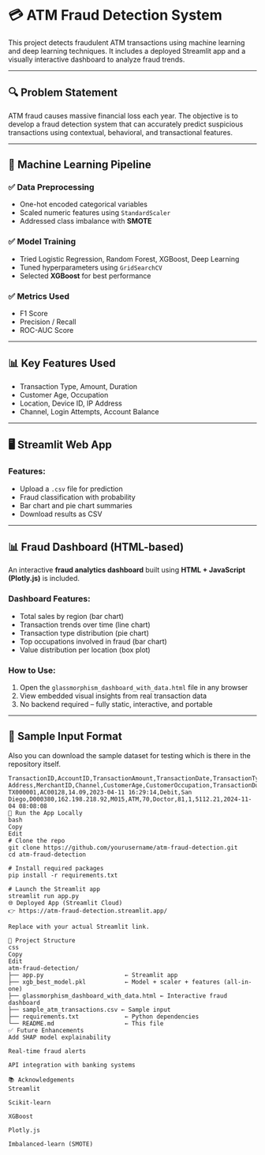 # 💳 ATM Fraud Detection System

This project detects fraudulent ATM transactions using machine learning and deep learning techniques. It includes a deployed Streamlit app and a visually interactive dashboard to analyze fraud trends.

---

## 🔍 Problem Statement

ATM fraud causes massive financial loss each year. The objective is to develop a fraud detection system that can accurately predict suspicious transactions using contextual, behavioral, and transactional features.

---

## 🧠 Machine Learning Pipeline

### ✅ Data Preprocessing
- One-hot encoded categorical variables
- Scaled numeric features using `StandardScaler`
- Addressed class imbalance with **SMOTE**

### ✅ Model Training
- Tried Logistic Regression, Random Forest, XGBoost, Deep Learning
- Tuned hyperparameters using `GridSearchCV`
- Selected **XGBoost** for best performance

### ✅ Metrics Used
- F1 Score
- Precision / Recall
- ROC-AUC Score

---

## 📊 Key Features Used
- Transaction Type, Amount, Duration
- Customer Age, Occupation
- Location, Device ID, IP Address
- Channel, Login Attempts, Account Balance

---

## 🖥️ Streamlit Web App

### Features:
- Upload a `.csv` file for prediction
- Fraud classification with probability
- Bar chart and pie chart summaries
- Download results as CSV

---

## 📊 Fraud Dashboard (HTML-based)

An interactive **fraud analytics dashboard** built using **HTML + JavaScript (Plotly.js)** is included.

### Dashboard Features:
- Total sales by region (bar chart)
- Transaction trends over time (line chart)
- Transaction type distribution (pie chart)
- Top occupations involved in fraud (bar chart)
- Value distribution per location (box plot)

### How to Use:
1. Open the `glassmorphism_dashboard_with_data.html` file in any browser
2. View embedded visual insights from real transaction data
3. No backend required – fully static, interactive, and portable

---

## 🧪 Sample Input Format
Also you can download the sample dataset for testing which is there in the repository itself.
```csv
TransactionID,AccountID,TransactionAmount,TransactionDate,TransactionType,Location,DeviceID,IP Address,MerchantID,Channel,CustomerAge,CustomerOccupation,TransactionDuration,LoginAttempts,AccountBalance,PreviousTransactionDate
TX000001,AC00128,14.09,2023-04-11 16:29:14,Debit,San Diego,D000380,162.198.218.92,M015,ATM,70,Doctor,81,1,5112.21,2024-11-04 08:08:08
🚀 Run the App Locally
bash
Copy
Edit
# Clone the repo
git clone https://github.com/yourusername/atm-fraud-detection.git
cd atm-fraud-detection

# Install required packages
pip install -r requirements.txt

# Launch the Streamlit app
streamlit run app.py
🌐 Deployed App (Streamlit Cloud)
👉 https://atm-fraud-detection.streamlit.app/

Replace with your actual Streamlit link.

📁 Project Structure
css
Copy
Edit
atm-fraud-detection/
├── app.py                       ← Streamlit app
├── xgb_best_model.pkl           ← Model + scaler + features (all-in-one)
├── glassmorphism_dashboard_with_data.html ← Interactive fraud dashboard
├── sample_atm_transactions.csv ← Sample input
├── requirements.txt             ← Python dependencies
└── README.md                    ← This file
✅ Future Enhancements
Add SHAP model explainability

Real-time fraud alerts

API integration with banking systems

📚 Acknowledgements
Streamlit

Scikit-learn

XGBoost

Plotly.js

Imbalanced-learn (SMOTE)


